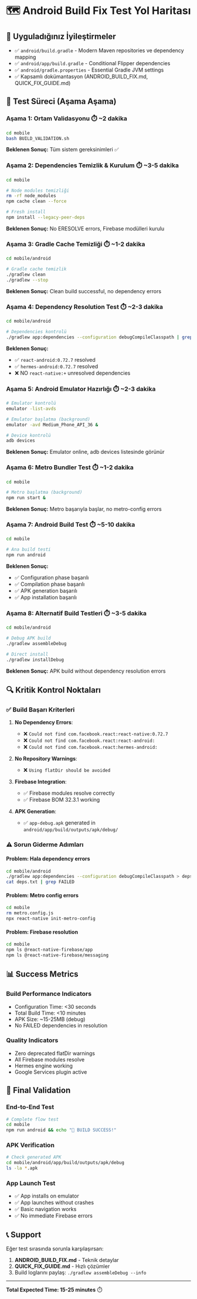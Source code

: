 # 🗺️ Android Build Fix Test Yol Haritası

## 🎯 Uyguladığınız İyileştirmeler
- ✅ `android/build.gradle` - Modern Maven repositories ve dependency mapping
- ✅ `android/app/build.gradle` - Conditional Flipper dependencies  
- ✅ `android/gradle.properties` - Essential Gradle JVM settings
- ✅ Kapsamlı dokümantasyon (ANDROID_BUILD_FIX.md, QUICK_FIX_GUIDE.md)

## 🚀 Test Süreci (Aşama Aşama)

### **Aşama 1: Ortam Validasyonu** ⏱️ ~2 dakika
```bash
cd mobile
bash BUILD_VALIDATION.sh
```
**Beklenen Sonuç:** Tüm sistem gereksinimleri ✅

### **Aşama 2: Dependencies Temizlik & Kurulum** ⏱️ ~3-5 dakika
```bash
cd mobile

# Node modules temizliği
rm -rf node_modules
npm cache clean --force

# Fresh install
npm install --legacy-peer-deps
```
**Beklenen Sonuç:** No ERESOLVE errors, Firebase modülleri kurulu

### **Aşama 3: Gradle Cache Temizliği** ⏱️ ~1-2 dakika
```bash
cd mobile/android

# Gradle cache temizlik
./gradlew clean
./gradlew --stop
```
**Beklenen Sonuç:** Clean build successful, no dependency errors

### **Aşama 4: Dependency Resolution Test** ⏱️ ~2-3 dakika
```bash
cd mobile/android

# Dependencies kontrolü
./gradlew app:dependencies --configuration debugCompileClasspath | grep react
```
**Beklenen Sonuç:** 
- ✅ `react-android:0.72.7` resolved
- ✅ `hermes-android:0.72.7` resolved  
- ❌ NO `react-native:+` unresolved dependencies

### **Aşama 5: Android Emulator Hazırlığı** ⏱️ ~2-3 dakika
```bash
# Emulator kontrolü
emulator -list-avds

# Emulator başlatma (background)
emulator -avd Medium_Phone_API_36 &

# Device kontrolü
adb devices
```
**Beklenen Sonuç:** Emulator online, adb devices listesinde görünür

### **Aşama 6: Metro Bundler Test** ⏱️ ~1-2 dakika
```bash
cd mobile

# Metro başlatma (background)
npm run start &
```
**Beklenen Sonuç:** Metro başarıyla başlar, no metro-config errors

### **Aşama 7: Android Build Test** ⏱️ ~5-10 dakika
```bash
cd mobile

# Ana build testi
npm run android
```
**Beklenen Sonuç:** 
- ✅ Configuration phase başarılı
- ✅ Compilation phase başarılı  
- ✅ APK generation başarılı
- ✅ App installation başarılı

### **Aşama 8: Alternatif Build Testleri** ⏱️ ~3-5 dakika
```bash
cd mobile/android

# Debug APK build
./gradlew assembleDebug

# Direct install
./gradlew installDebug
```
**Beklenen Sonuç:** APK build without dependency resolution errors

## 🔍 Kritik Kontrol Noktaları

### ✅ **Build Başarı Kriterleri**
1. **No Dependency Errors**: 
   - ❌ `Could not find com.facebook.react:react-native:0.72.7`
   - ❌ `Could not find com.facebook.react:react-android:`
   - ❌ `Could not find com.facebook.react:hermes-android:`

2. **No Repository Warnings**:
   - ❌ `Using flatDir should be avoided`

3. **Firebase Integration**:
   - ✅ Firebase modules resolve correctly
   - ✅ Firebase BOM 32.3.1 working

4. **APK Generation**:
   - ✅ `app-debug.apk` generated in `android/app/build/outputs/apk/debug/`

### ⚠️ **Sorun Giderme Adımları**

#### Problem: Hala dependency errors
```bash
cd mobile/android
./gradlew app:dependencies --configuration debugCompileClasspath > deps.txt
cat deps.txt | grep FAILED
```

#### Problem: Metro config errors  
```bash
cd mobile
rm metro.config.js
npx react-native init-metro-config
```

#### Problem: Firebase resolution
```bash
cd mobile
npm ls @react-native-firebase/app
npm ls @react-native-firebase/messaging
```

## 📊 Success Metrics

### **Build Performance Indicators**
- Configuration Time: <30 seconds
- Total Build Time: <10 minutes  
- APK Size: ~15-25MB (debug)
- No FAILED dependencies in resolution

### **Quality Indicators**
- Zero deprecated flatDir warnings
- All Firebase modules resolve
- Hermes engine working
- Google Services plugin active

## 🏁 Final Validation

### **End-to-End Test**
```bash
# Complete flow test
cd mobile
npm run android && echo "🎉 BUILD SUCCESS!"
```

### **APK Verification**
```bash
# Check generated APK
cd mobile/android/app/build/outputs/apk/debug
ls -la *.apk
```

### **App Launch Test**
- ✅ App installs on emulator
- ✅ App launches without crashes
- ✅ Basic navigation works
- ✅ No immediate Firebase errors

## 📞 Support

Eğer test sırasında sorunla karşılaşırsan:
1. **ANDROID_BUILD_FIX.md** - Teknik detaylar
2. **QUICK_FIX_GUIDE.md** - Hızlı çözümler  
3. Build loglarını paylaş: `./gradlew assembleDebug --info`

---
**Total Expected Time: 15-25 minutes** ⏱️
